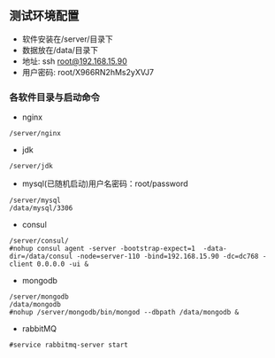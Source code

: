 ## 测试环境配置
* 软件安装在/server/目录下
* 数据放在/data/目录下
* 地址: ssh root@192.168.15.90
* 用户密码: root/X966RN2hMs2yXVJ7
### 各软件目录与启动命令
 * nginx
  ```aidl
  /server/nginx
```
  * jdk
  ```aidl
  /server/jdk
```
  * mysql(已随机启动)用户名密码：root/password
   ```aidl
   /server/mysql
   /data/mysql/3306
   
```
  * consul 
  ```aidl
  /server/consul/
  #nohup consul agent -server -bootstrap-expect=1  -data-dir=/data/consul -node=server-110 -bind=192.168.15.90 -dc=dc768 -client 0.0.0.0 -ui &
```
  * mongodb
  ```aidl
  /server/mongodb
  /data/mongodb
  #nohup /server/mongodb/bin/mongod --dbpath /data/mongodb &
```
  * rabbitMQ
  ```aidl
  #service rabbitmq-server start 
```

